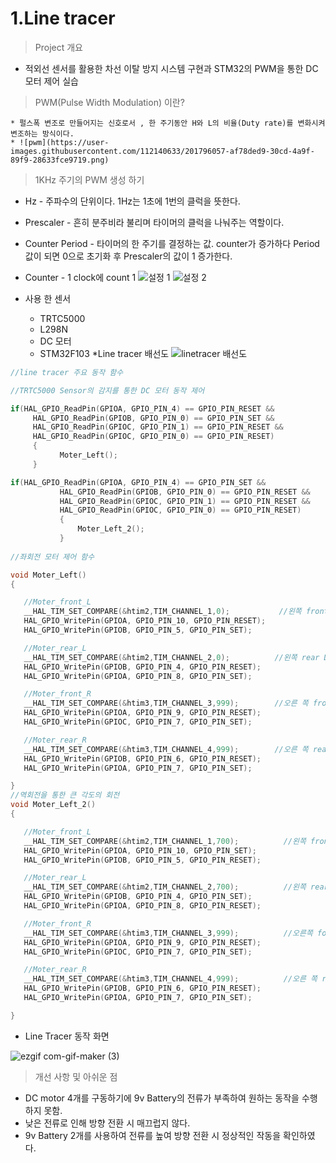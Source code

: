 

# 1.Line tracer
>Project 개요
* 적외선 센서를 활용한 차선 이탈 방지 시스템 구현과 STM32의 PWM을 통한 DC모터 제어 실습 
> PWM(Pulse Width Modulation) 이란?

	* 펄스폭 변조로 만들어지는 신호로서 , 한 주기동안 H와 L의 비율(Duty rate)를 변화시켜 변조하는 방식이다.
	* ![pwm](https://user-images.githubusercontent.com/112140633/201796057-af78ded9-30cd-4a9f-89f9-28633fce9719.png)
>1KHz 주기의 PWM 생성 하기	
* Hz - 주파수의 단위이다. 1Hz는 1초에 1번의 클럭을 뜻한다.
* Prescaler - 흔히 분주비라 불리며 타이머의 클럭을 나눠주는 역할이다.
* Counter Period - 타이머의 한 주기를 결정하는 값. counter가 증가하다 Period 값이 되면 0으로 초기화 후 Prescaler의 값이 1 증가한다.
* Counter  - 1 clock에 count 1
	![설정 1](https://user-images.githubusercontent.com/112140633/201798381-bcc011f2-2455-43d8-a45a-5e8a92a3ef06.png)
![설정 2](https://user-images.githubusercontent.com/112140633/201798388-20c55fed-a742-4b65-b914-0830d8069cd4.png)

 * 사용 한 센서
   * TRTC5000
   * L298N
   * DC 모터
   * STM32F103
 *Line tracer 배선도
 ![linetracer 배선도](https://user-images.githubusercontent.com/112140633/201577422-80908d26-f0df-44dd-bc38-181ea5014ec2.png)
 ```C
 //line tracer 주요 동작 함수
 
 //TRTC5000 Sensor의 감지를 통한 DC 모터 동작 제어
 
 if(HAL_GPIO_ReadPin(GPIOA, GPIO_PIN_4) == GPIO_PIN_RESET &&
	  HAL_GPIO_ReadPin(GPIOB, GPIO_PIN_0) == GPIO_PIN_SET &&
	  HAL_GPIO_ReadPin(GPIOC, GPIO_PIN_1) == GPIO_PIN_RESET &&
	  HAL_GPIO_ReadPin(GPIOC, GPIO_PIN_0) == GPIO_PIN_RESET)
	  {
	  		Moter_Left();
	  }

if(HAL_GPIO_ReadPin(GPIOA, GPIO_PIN_4) == GPIO_PIN_SET &&
	  		HAL_GPIO_ReadPin(GPIOB, GPIO_PIN_0) == GPIO_PIN_RESET &&
	  		HAL_GPIO_ReadPin(GPIOC, GPIO_PIN_1) == GPIO_PIN_RESET &&
	  		HAL_GPIO_ReadPin(GPIOC, GPIO_PIN_0) == GPIO_PIN_RESET)
	  		{
	  			Moter_Left_2();
	  		}
        
 //좌회전 모터 제어 함수
 
 void Moter_Left()
{

	//Moter_front_L
	__HAL_TIM_SET_COMPARE(&htim2,TIM_CHANNEL_1,0);           //왼쪽 front DC모터 pulse 0 변환
	HAL_GPIO_WritePin(GPIOA, GPIO_PIN_10, GPIO_PIN_RESET);
	HAL_GPIO_WritePin(GPIOB, GPIO_PIN_5, GPIO_PIN_SET);

	//Moter_rear_L
	__HAL_TIM_SET_COMPARE(&htim2,TIM_CHANNEL_2,0);          //왼쪽 rear DC모터 pulse 0 변환
	HAL_GPIO_WritePin(GPIOB, GPIO_PIN_4, GPIO_PIN_RESET);
    HAL_GPIO_WritePin(GPIOA, GPIO_PIN_8, GPIO_PIN_SET);

    //Moter_front_R
	__HAL_TIM_SET_COMPARE(&htim3,TIM_CHANNEL_3,999);        //오른 쪽 front DC모터 pulse 999 변환
    HAL_GPIO_WritePin(GPIOA, GPIO_PIN_9, GPIO_PIN_RESET);
    HAL_GPIO_WritePin(GPIOC, GPIO_PIN_7, GPIO_PIN_SET);

    //Moter_rear_R                    
	__HAL_TIM_SET_COMPARE(&htim3,TIM_CHANNEL_4,999);        //오른 쪽 rear DC모터 pulse 999 변환
	HAL_GPIO_WritePin(GPIOB, GPIO_PIN_6, GPIO_PIN_RESET);
	HAL_GPIO_WritePin(GPIOA, GPIO_PIN_7, GPIO_PIN_SET);

}
 //역회전을 통한 큰 각도의 회전
void Moter_Left_2()
{

	//Moter_front_L
	__HAL_TIM_SET_COMPARE(&htim2,TIM_CHANNEL_1,700);          //왼쪽 front DC 모터의 역회전
	HAL_GPIO_WritePin(GPIOA, GPIO_PIN_10, GPIO_PIN_SET);
	HAL_GPIO_WritePin(GPIOB, GPIO_PIN_5, GPIO_PIN_RESET);

	//Moter_rear_L
	__HAL_TIM_SET_COMPARE(&htim2,TIM_CHANNEL_2,700);          //왼쪽 rear DC 모터의 역회전
	HAL_GPIO_WritePin(GPIOB, GPIO_PIN_4, GPIO_PIN_SET);
    HAL_GPIO_WritePin(GPIOA, GPIO_PIN_8, GPIO_PIN_RESET);

    //Moter_front_R
	__HAL_TIM_SET_COMPARE(&htim3,TIM_CHANNEL_3,999);          //오른쪽 fornt 모터 정회전 pulse 999
    HAL_GPIO_WritePin(GPIOA, GPIO_PIN_9, GPIO_PIN_RESET);
    HAL_GPIO_WritePin(GPIOC, GPIO_PIN_7, GPIO_PIN_SET);

    //Moter_rear_R
	__HAL_TIM_SET_COMPARE(&htim3,TIM_CHANNEL_4,999);          //오른 쪽 rear 모터 정회전 pulse 999
	HAL_GPIO_WritePin(GPIOB, GPIO_PIN_6, GPIO_PIN_RESET);
	HAL_GPIO_WritePin(GPIOA, GPIO_PIN_7, GPIO_PIN_SET);

}
```
 * Line Tracer 동작 화면
 
 ![ezgif com-gif-maker (3)](https://user-images.githubusercontent.com/112140633/201580315-3b72cb94-cbe6-4a14-abdd-e909fd8cacfb.gif)
 
 >개선 사항 및 아쉬운 점
  * DC motor 4개를 구동하기에 9v Battery의 전류가 부족하여 원하는 동작을 수행하지 못함.
  * 낮은 전류로 인해 방향 전환 시 매끄럽지 않다.
  * 9v Battery 2개를 사용하여 전류를 높여 방향 전환 시 정상적인 작동을 확인하였다.
